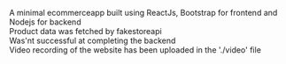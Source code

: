 A minimal ecommerceapp built using ReactJs, Bootstrap for frontend and Nodejs for backend </br>
Product data was fetched by fakestoreapi</br>
Was'nt successful at completing the backend</br>
Video recording of the website has been uploaded in the './video' file </br>

